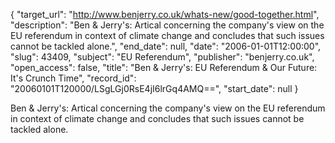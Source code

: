 {
  "target_url": "http://www.benjerry.co.uk/whats-new/good-together.html", 
  "description": "Ben & Jerry's: Artical concerning the company's view on the EU referendum in context of climate change and concludes that such issues cannot be tackled alone.", 
  "end_date": null, 
  "date": "2006-01-01T12:00:00", 
  "slug": 43409, 
  "subject": "EU Referendum", 
  "publisher": "benjerry.co.uk", 
  "open_access": false, 
  "title": "Ben & Jerry's: EU Referendum & Our Future: It's Crunch Time", 
  "record_id": "20060101T120000/LSgLGj0RsE4jI6lrGq4AMQ==", 
  "start_date": null
}

Ben & Jerry's: Artical concerning the company's view on the EU referendum in context of climate change and concludes that such issues cannot be tackled alone.